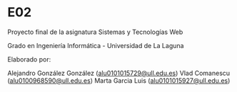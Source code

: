 # E02

Proyecto final de la asignatura Sistemas y Tecnologías Web

Grado en Ingeniería Informática - Universidad de La Laguna 

Elaborado por:

Alejandro González González (alu0101015729@ull.edu.es)
Vlad Comanescu (alu0100968590@ull.edu.es)
Marta Garcia Luis (alu0101015927@ull.edu.es)
